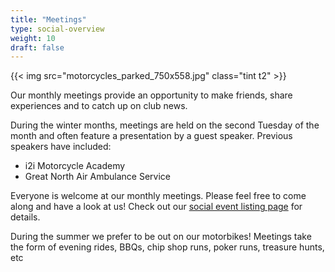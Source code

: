 ```yaml
---
title: "Meetings"
type: social-overview
weight: 10
draft: false
---
```


{{< img src="motorcycles_parked_750x558.jpg" class="tint t2" >}}

Our monthly meetings provide an opportunity to make friends, share experiences and to catch up on club news. 

During the winter months, meetings are held on the second Tuesday of the month and often feature a presentation by a guest speaker. Previous speakers have included:

- i2i Motorcycle Academy
- Great North Air Ambulance Service

Everyone is welcome at our monthly meetings. Please feel free to come along and have a look at us! Check out our [social event listing page](/event_types/social/ "Go to social event listing page") for details.

During the summer we prefer to be out on our motorbikes! Meetings take the form of evening rides, BBQs, chip shop runs, poker runs, treasure hunts, etc

